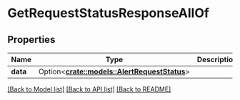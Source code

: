 # GetRequestStatusResponseAllOf

## Properties

Name | Type | Description | Notes
------------ | ------------- | ------------- | -------------
**data** | Option<[**crate::models::AlertRequestStatus**](AlertRequestStatus.md)> |  | [optional]

[[Back to Model list]](../README.md#documentation-for-models) [[Back to API list]](../README.md#documentation-for-api-endpoints) [[Back to README]](../README.md)


